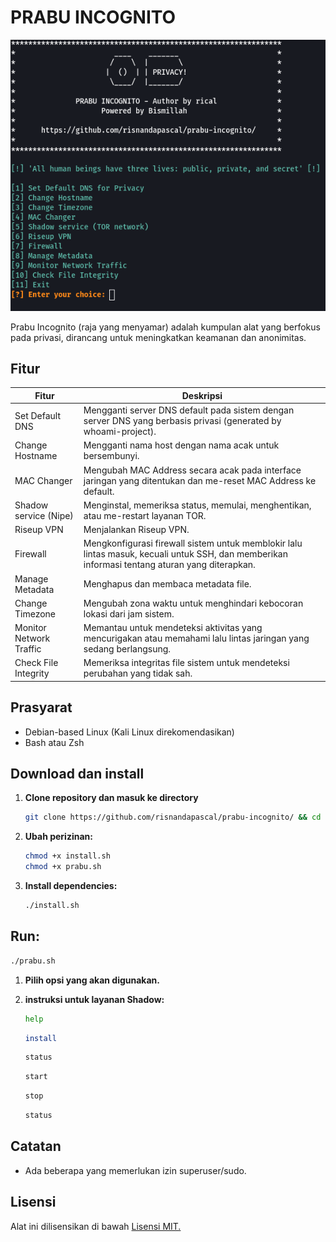 # PRABU INCOGNITO

![Prabu Incognito](sources/image.png)

Prabu Incognito (raja yang menyamar) adalah kumpulan alat yang berfokus pada privasi, dirancang untuk meningkatkan keamanan dan anonimitas. 

## Fitur

| Fitur                    | Deskripsi                                                                                                       |
|--------------------------|-----------------------------------------------------------------------------------------------------------------|
| Set Default DNS          | Mengganti server DNS default pada sistem dengan server DNS yang berbasis privasi (generated by whoami-project). |
| Change Hostname          | Mengganti nama host dengan nama acak untuk bersembunyi.                                                         |
| MAC Changer              | Mengubah MAC Address secara acak pada interface jaringan yang ditentukan dan me-reset MAC Address ke default.    |
| Shadow service (Nipe)    | Menginstal, memeriksa status, memulai, menghentikan, atau me-restart layanan TOR.                              |
| Riseup VPN               | Menjalankan Riseup VPN.                                                                                        |
| Firewall                 | Mengkonfigurasi firewall sistem untuk memblokir lalu lintas masuk, kecuali untuk SSH, dan memberikan informasi tentang aturan yang diterapkan. |
| Manage Metadata          | Menghapus dan membaca metadata file.                                                                            |
| Change Timezone          | Mengubah zona waktu untuk menghindari kebocoran lokasi dari jam sistem.                                         |
| Monitor Network Traffic  | Memantau untuk mendeteksi aktivitas yang mencurigakan atau memahami lalu lintas jaringan yang sedang berlangsung. |
| Check File Integrity     | Memeriksa integritas file sistem untuk mendeteksi perubahan yang tidak sah.                                      |

## Prasyarat

- Debian-based Linux (Kali Linux direkomendasikan)
- Bash atau Zsh

## Download dan install

1. **Clone repository dan masuk ke directory**
   ```bash
   git clone https://github.com/risnandapascal/prabu-incognito/ && cd prabu-incognito
   ```
3. **Ubah perizinan:**
   ```bash
   chmod +x install.sh
   chmod +x prabu.sh
   ```
4. **Install dependencies:**
   ```bash
   ./install.sh
   ```
## Run:
   ```bash
   ./prabu.sh
   ```
1. **Pilih opsi yang akan digunakan.**

2. **instruksi untuk layanan Shadow:**
   ```bash
   help
   ```
   ```bash
   install
   ```
   ```bash
   status
   ```
   ```bash
   start
   ```
   ```bash
   stop
   ```
   ```bash
   status
   ```

## Catatan
- Ada beberapa yang memerlukan izin superuser/sudo.

## Lisensi
Alat ini dilisensikan di bawah  <a href="LICENSE.md">Lisensi MIT.</a>